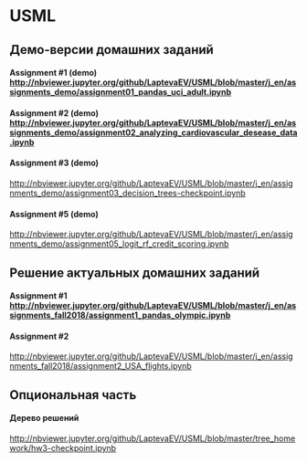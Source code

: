 # USML
## Демо-версии домашних заданий
#### Assignment #1 (demo) http://nbviewer.jupyter.org/github/LaptevaEV/USML/blob/master/j_en/assignments_demo/assignment01_pandas_uci_adult.ipynb
#### Assignment #2 (demo) http://nbviewer.jupyter.org/github/LaptevaEV/USML/blob/master/j_en/assignments_demo/assignment02_analyzing_cardiovascular_desease_data.ipynb
#### Assignment #3 (demo) 
http://nbviewer.jupyter.org/github/LaptevaEV/USML/blob/master/j_en/assignments_demo/assignment03_decision_trees-checkpoint.ipynb
#### Assignment #5 (demo) 
http://nbviewer.jupyter.org/github/LaptevaEV/USML/blob/master/j_en/assignments_demo/assignment05_logit_rf_credit_scoring.ipynb

## Решение актуальных домашних заданий
#### Assignment #1 http://nbviewer.jupyter.org/github/LaptevaEV/USML/blob/master/j_en/assignments_fall2018/assignment1_pandas_olympic.ipynb
#### Assignment #2
http://nbviewer.jupyter.org/github/LaptevaEV/USML/blob/master/j_en/assignments_fall2018/assignment2_USA_flights.ipynb


## Опциональная часть
#### Дерево решений
http://nbviewer.jupyter.org/github/LaptevaEV/USML/blob/master/tree_homework/hw3-checkpoint.ipynb

